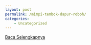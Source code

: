 ```yaml
---
layout: post
permalink: /mimpi-tembok-dapur-roboh/
categories:
    - Uncategorized
---
```


[Baca Selengkapnya](/08)